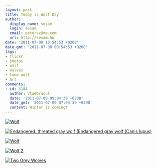 ```yaml
---
layout: post
title: Today is Wolf Day
author:
  display_name: sesam
  login: sesam
  email: petersz@me.com
  url: http://sesam.hu
date: '2011-07-08 10:54:53 +0200'
date_gmt: '2011-07-08 08:54:53 +0200'
tags:
- flickr
- photos
- wolf
- wolves
- lone wolf
- Art
comments:
- id: 4184
  author: VladDracul
  date: '2011-07-09 09:04:39 +0200'
  date_gmt: '2011-07-09 07:04:39 +0200'
  content: Winter is coming!
---
```


[![Wolf ](http://farm6.static.flickr.com/5060/5480050214_5d5946ed0d_z.jpg)](http://www.flickr.com/photos/buridansesel/5480050214 "Wolf  by Buridans Esel, on Flickr")

[![Endangered, threated gray wolf \(Endangered gray wolf \(Canis lupus\)](http://farm5.static.flickr.com/4127/5039508124_5a6a6a1e59_z.jpg)](http://www.flickr.com/photos/usfwsendsp/5039508124 "Endangered, threated gray wolf \(Endangered gray wolf \(Canis lupus\) by USFWS Endangered Species, on Flickr")

[![Wolf](http://farm5.static.flickr.com/4003/5167930770_1893885a50_z.jpg)](http://www.flickr.com/photos/sherwood411/5167930770 "Wolf by Sherwood411, on Flickr")

[![Wolf 2](http://farm4.static.flickr.com/3140/2384478345_223136ab5f_z.jpg?zz=1)](http://www.flickr.com/photos/fremlin/2384478345 "Wolf 2 by Fremlin, on Flickr")

[![Two Grey Wolves](http://farm5.static.flickr.com/4004/4394641125_0b1916afe9_z.jpg?zz=1)](http://www.flickr.com/photos/caninest/4394641125 "Two Grey Wolves by Caninest, on Flickr")
